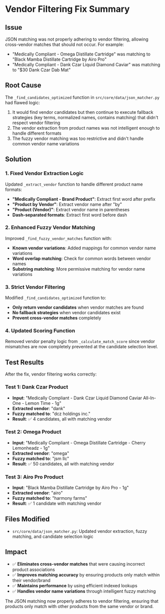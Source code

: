 # Vendor Filtering Fix Summary

## Issue
JSON matching was not properly adhering to vendor filtering, allowing cross-vendor matches that should not occur. For example:
- "Medically Compliant - Omega Distillate Cartridge" was matching to "Black Mamba Distillate Cartridge by Airo Pro"
- "Medically Compliant - Dank Czar Liquid Diamond Caviar" was matching to "$30 Dank Czar Dab Mat"

## Root Cause
The `_find_candidates_optimized` function in `src/core/data/json_matcher.py` had flawed logic:
1. It would find vendor candidates but then continue to execute fallback strategies (key terms, normalized names, contains matching) that didn't respect vendor filtering
2. The vendor extraction from product names was not intelligent enough to handle different formats
3. The fuzzy vendor matching was too restrictive and didn't handle common vendor name variations

## Solution

### 1. Fixed Vendor Extraction Logic
Updated `_extract_vendor` function to handle different product name formats:
- **"Medically Compliant - Brand Product"**: Extract first word after prefix
- **"Product by Vendor"**: Extract vendor name after "by"
- **"Product (Vendor)"**: Extract vendor name in parentheses
- **Dash-separated formats**: Extract first word before dash

### 2. Enhanced Fuzzy Vendor Matching
Improved `_find_fuzzy_vendor_matches` function with:
- **Known vendor variations**: Added mappings for common vendor name variations
- **Word overlap matching**: Check for common words between vendor names
- **Substring matching**: More permissive matching for vendor name variations

### 3. Strict Vendor Filtering
Modified `_find_candidates_optimized` function to:
- **Only return vendor candidates** when vendor matches are found
- **No fallback strategies** when vendor candidates exist
- **Prevent cross-vendor matches** completely

### 4. Updated Scoring Function
Removed vendor penalty logic from `_calculate_match_score` since vendor mismatches are now completely prevented at the candidate selection level.

## Test Results
After the fix, vendor filtering works correctly:

### Test 1: Dank Czar Product
- **Input**: "Medically Compliant - Dank Czar Liquid Diamond Caviar All-In-One - Lemon Time - 1g"
- **Extracted vendor**: "dank"
- **Fuzzy matched to**: "dcz holdings inc."
- **Result**: ✅ 4 candidates, all with matching vendor

### Test 2: Omega Product  
- **Input**: "Medically Compliant - Omega Distillate Cartridge - Cherry Lemonheadz - 1g"
- **Extracted vendor**: "omega"
- **Fuzzy matched to**: "jsm llc"
- **Result**: ✅ 50 candidates, all with matching vendor

### Test 3: Airo Pro Product
- **Input**: "Black Mamba Distillate Cartridge by Airo Pro - 1g"
- **Extracted vendor**: "airo"
- **Fuzzy matched to**: "harmony farms"
- **Result**: ✅ 1 candidate with matching vendor

## Files Modified
- `src/core/data/json_matcher.py`: Updated vendor extraction, fuzzy matching, and candidate selection logic

## Impact
- ✅ **Eliminates cross-vendor matches** that were causing incorrect product associations
- ✅ **Improves matching accuracy** by ensuring products only match within their vendor/brand
- ✅ **Maintains performance** by using efficient indexed lookups
- ✅ **Handles vendor name variations** through intelligent fuzzy matching

The JSON matching now properly adheres to vendor filtering, ensuring that products only match with other products from the same vendor or brand. 